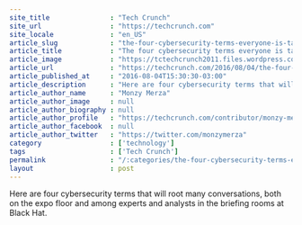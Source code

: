 ```yaml
---
site_title               : "Tech Crunch"
site_url                 : "https://techcrunch.com"
site_locale              : "en_US"
article_slug             : "the-four-cybersecurity-terms-everyone-is-talking-about-at-black-hat"
article_title            : "The four cybersecurity terms everyone is talking about at Black Hat"
article_image            : "https://tctechcrunch2011.files.wordpress.com/2015/12/gigster-hackers.jpg?w=764&h=400&crop=1"
article_url              : "https://techcrunch.com/2016/08/04/the-four-cybersecurity-terms-everyone-is-talking-about-at-black-hat/"
article_published_at     : "2016-08-04T15:30:30-03:00"
article_description      : "Here are four cybersecurity terms that will root many conversations, both on the expo floor and among experts and analysts in the briefing rooms at Black Hat."
article_author_name      : "Monzy Merza"
article_author_image     : null
article_author_biography : null
article_author_profile   : "https://techcrunch.com/contributor/monzy-merza/"
article_author_facebook  : null
article_author_twitter   : "https://twitter.com/monzymerza"
category                 : ['technology']
tags                     : ['Tech Crunch']
permalink                : "/:categories/the-four-cybersecurity-terms-everyone-is-talking-about-at-black-hat/"
layout                   : post
---
```


Here are four cybersecurity terms that will root many conversations, both on the expo floor and among experts and analysts in the briefing rooms at Black Hat.
